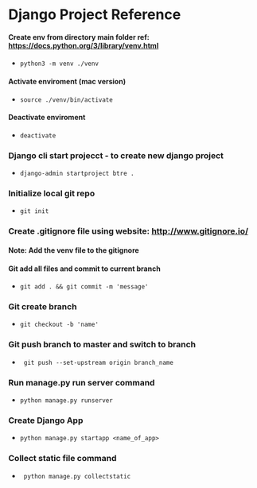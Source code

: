 # Django Project Reference

#### Create env from directory main folder ref: https://docs.python.org/3/library/venv.html <br>
* <code>python3 -m venv ./venv</code>

#### Activate enviroment (mac version)
* <code>source ./venv/bin/activate</code>

#### Deactivate enviroment
* <code>deactivate</code>

### Django cli start projecct - to create new django project
* <code>django-admin startproject btre . </code>

### Initialize local git repo
* <code>git init </code> 

### Create .gitignore file using website: http://www.gitignore.io/
#### Note: Add the venv file to the gitignore

#### Git add all files and commit to current branch
* <code>git add . && git commit -m 'message'</code>

### Git create branch
* <code>git checkout -b 'name' </code>

### Git push branch to master and switch to branch
* <code> git push --set-upstream origin branch_name </code>

### Run manage.py run server command
* <code>python manage.py runserver </code>

### Create Django App
* <code>python manage.py startapp <name_of_app></code>

### Collect static file command 
* <code> python manage.py collectstatic</code>


